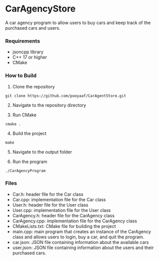 # CarAgencyStore

A car agency program to allow users to buy cars and keep track of the purchased cars and users.

### Requirements


* jsoncpp library
* C++ 17 or higher
* CMake

### How to Build


1. Clone the repository

`git clone https://github.com/pooyaaf/CarAgentStore.git`

2. Navigate to the repository directory

3. Run CMake

`cmake .`

4. Build the project

`make`

5. Navigate to the output folder

6. Run the program

`./CarAgencyProgram`

### Files

* Car.h: header file for the Car class
* Car.cpp: implementation file for the Car class
* User.h: header file for the User class
* User.cpp: implementation file for the User class
* CarAgency.h: header file for the CarAgency class
* CarAgency.cpp: implementation file for the CarAgency class
* CMakeLists.txt: CMake file for building the project
* main.cpp: main program that creates an instance of the CarAgency class and allows users to login, buy a car, and quit the program.
* car.json: JSON file containing information about the available cars
* user.json: JSON file containing information about the users and their purchased cars.

